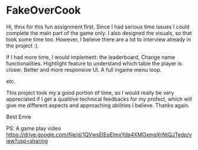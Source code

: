 # FakeOverCook

Hi, thnx for this fun assignment first. Since I had serious time issues I could complete the main part of the game only. 
I also designed the visuals, so that took some time too. However, I believe there are a lot to interview already in the project :).

If I had more time, I would implement:
 the leaderboard, Change name functionalities. 
 Hightlight feature to understand which table the player is closer.
 Better and more responsive UI.
 A full ingame menu loop.
 
 etc.
 
 This project took my a good portion of time, so I would really be very appreciated if I get a qualitive technical feedbacks
 for my profect, which will give me different aspects and approaching abilities I believe. Thanks again. 
 
 Best
 Emre
 
 PS: A game play video https://drive.google.com/file/d/1QVwsEIEoElmxYda4XMOxmqXrNtQJTedp/view?usp=sharing
